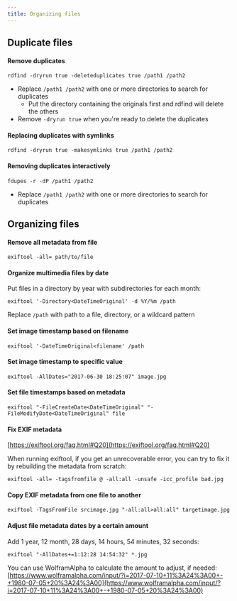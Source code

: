 ```yaml
---
title: Organizing files
---
```


## Duplicate files

#### Remove duplicates

```
rdfind -dryrun true -deleteduplicates true /path1 /path2
```

- Replace `/path1 /path2` with one or more directories to search for duplicates
  - Put the directory containing the originals first and rdfind will delete the others
- Remove `-dryrun true` when you're ready to delete the duplicates

#### Replacing duplicates with symlinks

```
rdfind -dryrun true -makesymlinks true /path1 /path2
```

#### Removing duplicates interactively

```
fdupes -r -dP /path1 /path2
```

- Replace `/path1 /path2` with one or more directories to search for duplicates

## Organizing files

#### Remove all metadata from file

```
exiftool -all= path/to/file
```

#### Organize multimedia files by date

Put files in a directory by year with subdirectories for each month:

```
exiftool '-Directory<DateTimeOriginal' -d %Y/%m /path
```

Replace `/path` with path to a file, directory, or a wildcard pattern

#### Set image timestamp based on filename

```
exiftool '-DateTimeOriginal<filename' /path
```

#### Set image timestamp to specific value

```
exiftool -AllDates="2017-06-30 18:25:07" image.jpg
```

#### Set file timestamps based on metadata

```
exiftool "-FileCreateDate<DateTimeOriginal" "-FileModifyDate<DateTimeOriginal" file
```

#### Fix EXIF metadata

[https://exiftool.org/faq.html#Q20](https://exiftool.org/faq.html#Q20)

When running exiftool, if you get an unrecoverable error, you can try to fix it by rebuilding the metadata from scratch:

```
exiftool -all= -tagsfromfile @ -all:all -unsafe -icc_profile bad.jpg
```

#### Copy EXIF metadata from one file to another

```
exiftool -TagsFromFile srcimage.jpg "-all:all>all:all" targetimage.jpg
```

#### Adjust file metadata dates by a certain amount

Add 1 year, 12 month, 28 days, 14 hours, 54 minutes, 32 seconds:

```
exiftool "-AllDates+=1:12:28 14:54:32" *.jpg
```

You can use WolframAlpha to calculate the amount to adjust, if needed: [https://www.wolframalpha.com/input/?i=2017-07-10+11%3A24%3A00+-+1980-07-05+20%3A24%3A00](https://www.wolframalpha.com/input/?i=2017-07-10+11%3A24%3A00+-+1980-07-05+20%3A24%3A00)
